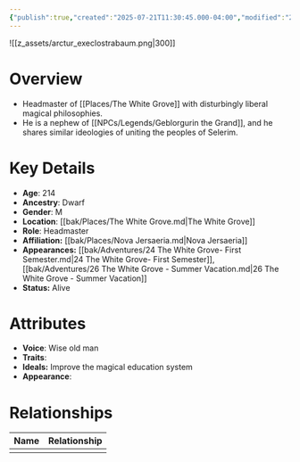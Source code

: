 ```yaml
---
{"publish":true,"created":"2025-07-21T11:30:45.000-04:00","modified":"2025-10-17T10:23:04.987-04:00","cssclasses":""}
---
```


![[z_assets/arctur_execlostrabaum.png|300]]

# Overview
- Headmaster of [[Places/The White Grove]] with disturbingly liberal magical philosophies.
- He is a nephew of [[NPCs/Legends/Geblorgurin the Grand]], and he shares similar ideologies of uniting the peoples of Selerim.

# Key Details
- **Age**: 214
- **Ancestry**: Dwarf
- **Gender**: M
- **Location**: [[bak/Places/The White Grove.md\|The White Grove]]
- **Role**: Headmaster
- **Affiliation:** [[bak/Places/Nova Jersaeria.md\|Nova Jersaeria]]
- **Appearances:** [[bak/Adventures/24 The White Grove- First Semester.md\|24 The White Grove- First Semester]],[[bak/Adventures/26 The White Grove - Summer Vacation.md\|26 The White Grove - Summer Vacation]]
- **Status:** Alive

# Attributes
- **Voice**: Wise old man
- **Traits**: 
- **Ideals:** Improve the magical education system
- **Appearance**: 

# Relationships

| Name | Relationship |
| ---- | ------------ |
|      |              |

